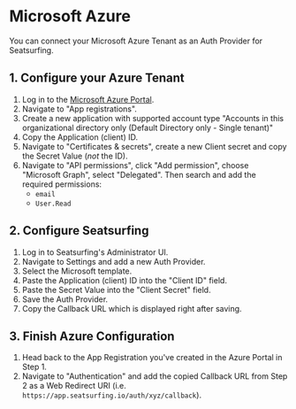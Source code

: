 # Microsoft Azure

You can connect your Microsoft Azure Tenant as an Auth Provider for Seatsurfing.

## 1. Configure your Azure Tenant
1. Log in to the [Microsoft Azure Portal](https://portal.azure.com/).
1. Navigate to "App registrations".
1. Create a new application with supported account type "Accounts in this organizational directory only (Default Directory only - Single tenant)"
1. Copy the Application (client) ID.
1. Navigate to "Certificates & secrets", create a new Client secret and copy the Secret Value (*not* the ID).
1. Navigate to "API permissions", click "Add permission", choose "Microsoft Graph", select "Delegated". Then search and add the required permissions:
    * ```email```
    * ```User.Read```

## 2. Configure Seatsurfing

1. Log in to Seatsurfing's Administrator UI.
1. Navigate to Settings and add a new Auth Provider.
1. Select the Microsoft template.
1. Paste the Application (client) ID into the "Client ID" field.
1. Paste the Secret Value into the "Client Secret" field.
1. Save the Auth Provider.
1. Copy the Callback URL which is displayed right after saving.

## 3. Finish Azure Configuration

1. Head back to the App Registration you've created in the Azure Portal in Step 1.
1. Navigate to "Authentication" and add the copied Callback URL from Step 2 as a Web Redirect URI (i.e. ```https://app.seatsurfing.io/auth/xyz/callback```).
